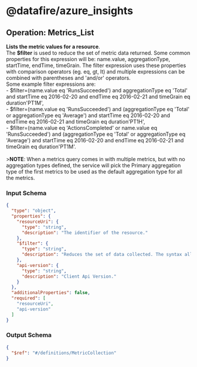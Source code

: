 # @datafire/azure_insights


## Operation: Metrics_List
**Lists the metric values for a resource**.<br>The **$filter** is used to reduce the set of metric data returned. Some common properties for this expression will be: name.value, aggregationType, startTime, endTime, timeGrain. The filter expression uses these properties with comparison operators (eg. eq, gt, lt) and multiple expressions can be combined with parentheses and 'and/or' operators.<br>Some example filter expressions are:<br>- $filter=(name.value eq 'RunsSucceeded') and aggregationType eq 'Total' and startTime eq 2016-02-20 and endTime eq 2016-02-21 and timeGrain eq duration'PT1M',<br>- $filter=(name.value eq 'RunsSucceeded') and (aggregationType eq 'Total' or aggregationType eq 'Average') and startTime eq 2016-02-20 and endTime eq 2016-02-21 and timeGrain eq duration'PT1H',<br>- $filter=(name.value eq 'ActionsCompleted' or name.value eq 'RunsSucceeded') and (aggregationType eq 'Total' or aggregationType eq 'Average') and startTime eq 2016-02-20 and endTime eq 2016-02-21 and timeGrain eq duration'PT1M'.<br><br> >**NOTE**: When a metrics query comes in with multiple metrics, but with no aggregation types defined, the service will pick the Primary aggregation type of the first metrics to be used as the default aggregation type for all the metrics.

### Input Schema
```json
{
  "type": "object",
  "properties": {
    "resourceUri": {
      "type": "string",
      "description": "The identifier of the resource."
    },
    "$filter": {
      "type": "string",
      "description": "Reduces the set of data collected. The syntax allowed depends on the operation. See the operation's description for details."
    },
    "api-version": {
      "type": "string",
      "description": "Client Api Version."
    }
  },
  "additionalProperties": false,
  "required": [
    "resourceUri",
    "api-version"
  ]
}
```
### Output Schema
```json
{
  "$ref": "#/definitions/MetricCollection"
}
```
